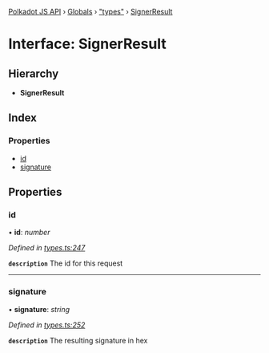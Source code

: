 [Polkadot JS API](../README.md) › [Globals](../globals.md) › ["types"](../modules/_types_.md) › [SignerResult](_types_.signerresult.md)

# Interface: SignerResult

## Hierarchy

* **SignerResult**

## Index

### Properties

* [id](_types_.signerresult.md#id)
* [signature](_types_.signerresult.md#signature)

## Properties

###  id

• **id**: *number*

*Defined in [types.ts:247](https://github.com/polkadot-js/api/blob/a70af20eba/packages/api/src/types.ts#L247)*

**`description`** The id for this request

___

###  signature

• **signature**: *string*

*Defined in [types.ts:252](https://github.com/polkadot-js/api/blob/a70af20eba/packages/api/src/types.ts#L252)*

**`description`** The resulting signature in hex
